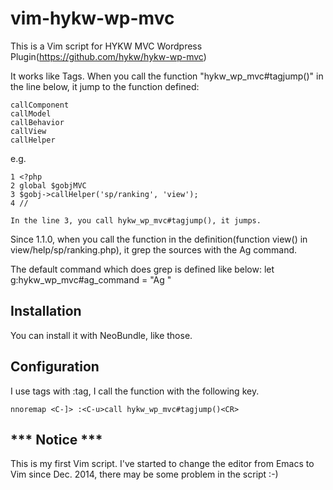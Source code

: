 # vim-hykw-wp-mvc

This is a Vim script for HYKW MVC Wordpress Plugin(https://github.com/hykw/hykw-wp-mvc)

It works like Tags. When you call the function "hykw_wp_mvc#tagjump()" in the line below, it jump to the function defined:

    callComponent
    callModel
    callBehavior
    callView
    callHelper

e.g.

    1 <?php
    2 global $gobjMVC
    3 $gobj->callHelper('sp/ranking', 'view');
    4 //

    In the line 3, you call hykw_wp_mvc#tagjump(), it jumps.

Since 1.1.0, when you call the function in the definition(function view() in
view/help/sp/ranking.php), it grep the sources with the Ag command.

The default command which does grep is defined like below:
  let g:hykw_wp_mvc#ag_command = "Ag "

## Installation
You can install it with NeoBundle, like those.

## Configuration
I use tags with :tag, I call the function with the following key.

    nnoremap <C-]> :<C-u>call hykw_wp_mvc#tagjump()<CR>

## *** Notice ***
This is my first Vim script. I've started to change the editor from Emacs to Vim since Dec. 2014, there may be some problem in the script :-)

